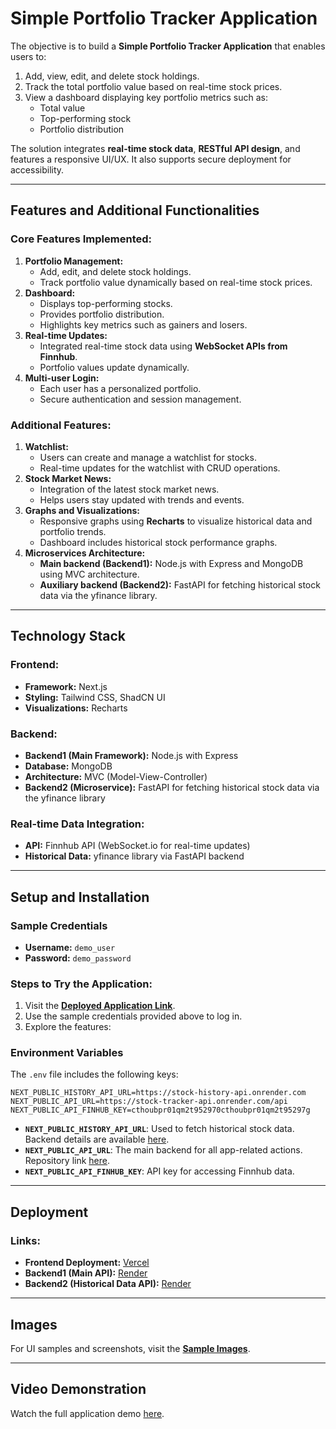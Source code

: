# Simple Portfolio Tracker Application

The objective is to build a **Simple Portfolio Tracker Application** that enables users to:

1. Add, view, edit, and delete stock holdings.
2. Track the total portfolio value based on real-time stock prices.
3. View a dashboard displaying key portfolio metrics such as:
   - Total value
   - Top-performing stock
   - Portfolio distribution

The solution integrates **real-time stock data**, **RESTful API design**, and features a responsive UI/UX. It also supports secure deployment for accessibility.

---

## Features and Additional Functionalities

### Core Features Implemented:

1. **Portfolio Management:**
   - Add, edit, and delete stock holdings.
   - Track portfolio value dynamically based on real-time stock prices.
2. **Dashboard:**
   - Displays top-performing stocks.
   - Provides portfolio distribution.
   - Highlights key metrics such as gainers and losers.
3. **Real-time Updates:**
   - Integrated real-time stock data using **WebSocket APIs from Finnhub**.
   - Portfolio values update dynamically.
4. **Multi-user Login:**
   - Each user has a personalized portfolio.
   - Secure authentication and session management.

### Additional Features:

1. **Watchlist:**
   - Users can create and manage a watchlist for stocks.
   - Real-time updates for the watchlist with CRUD operations.
2. **Stock Market News:**
   - Integration of the latest stock market news.
   - Helps users stay updated with trends and events.
3. **Graphs and Visualizations:**
   - Responsive graphs using **Recharts** to visualize historical data and portfolio trends.
   - Dashboard includes historical stock performance graphs.
4. **Microservices Architecture:**
   - **Main backend (Backend1):** Node.js with Express and MongoDB using MVC architecture.
   - **Auxiliary backend (Backend2):** FastAPI for fetching historical stock data via the yfinance library.

---

## Technology Stack

### Frontend:

- **Framework:** Next.js
- **Styling:** Tailwind CSS, ShadCN UI
- **Visualizations:** Recharts

### Backend:

- **Backend1 (Main Framework):** Node.js with Express
- **Database:** MongoDB
- **Architecture:** MVC (Model-View-Controller)
- **Backend2 (Microservice):** FastAPI for fetching historical stock data via the yfinance library

### Real-time Data Integration:

- **API:** Finnhub API (WebSocket.io for real-time updates)
- **Historical Data:** yfinance library via FastAPI backend

---

## Setup and Installation

### Sample Credentials

- **Username:** `demo_user`
- **Password:** `demo_password`

### Steps to Try the Application:

1. Visit the **[Deployed Application Link](https://portfolio-tracker.vercel.app)**.
2. Use the sample credentials provided above to log in.
3. Explore the features:

### Environment Variables

The `.env` file includes the following keys:

```
NEXT_PUBLIC_HISTORY_API_URL=https://stock-history-api.onrender.com
NEXT_PUBLIC_API_URL=https://stock-tracker-api.onrender.com/api
NEXT_PUBLIC_API_FINHUB_KEY=cthoubpr01qm2t952970cthoubpr01qm2t95297g
```

- **`NEXT_PUBLIC_HISTORY_API_URL`**: Used to fetch historical stock data. Backend details are available [here](https://github.com/username/stock-history-api).
- **`NEXT_PUBLIC_API_URL`**: The main backend for all app-related actions. Repository link [here](https://github.com/username/stock-tracker-api).
- **`NEXT_PUBLIC_API_FINHUB_KEY`**: API key for accessing Finnhub data.

---

## Deployment

### Links:

- **Frontend Deployment:** [Vercel](https://portfolio-tracker.vercel.app)
- **Backend1 (Main API):** [Render](https://stock-tracker-api.onrender.com)
- **Backend2 (Historical Data API):** [Render](https://stock-history-api.onrender.com)

---

## Images

For UI samples and screenshots, visit the **[Sample Images](https://docs/sampleimages)**.

---

## Video Demonstration

Watch the full application demo [here](https://videolink.example.com).
